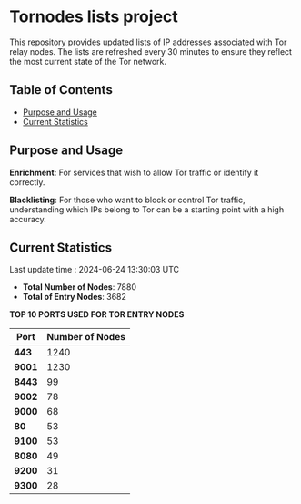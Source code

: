 # Tornodes lists project

This repository provides updated lists of IP addresses associated with Tor relay nodes. The lists are refreshed every 30 minutes to ensure they reflect the most current state of the Tor network.

## Table of Contents

- [Purpose and Usage](#purpose-and-usage)
- [Current Statistics](#current-statistics)


## Purpose and Usage

**Enrichment**: For services that wish to allow Tor traffic or identify it correctly.

**Blacklisting**: For those who want to block or control Tor traffic, understanding which IPs belong to Tor can be a starting point with a high accuracy.

## Current Statistics

Last update time : 2024-06-24 13:30:03 UTC

- **Total Number of Nodes**: 7880
- **Total of Entry Nodes**: 3682

**TOP 10 PORTS USED FOR TOR ENTRY NODES**

| **Port** | **Number of Nodes** |
|------|-----------------|
| **443**   | 1240  |
| **9001**   | 1230  |
| **8443**   | 99  |
| **9002**   | 78  |
| **9000**   | 68  |
| **80**   | 53  |
| **9100**   | 53  |
| **8080**   | 49  |
| **9200**   | 31  |
| **9300**   | 28  |

